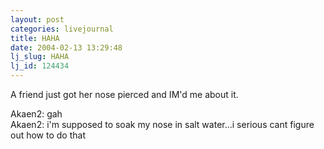 ```yaml
---
layout: post
categories: livejournal
title: HAHA
date: 2004-02-13 13:29:48
lj_slug: HAHA
lj_id: 124434
---
```

A friend just got her nose pierced and IM'd me about it.  



Akaen2: gah  
Akaen2: i'm supposed to soak my nose in salt water...i serious cant figure out how to do that
